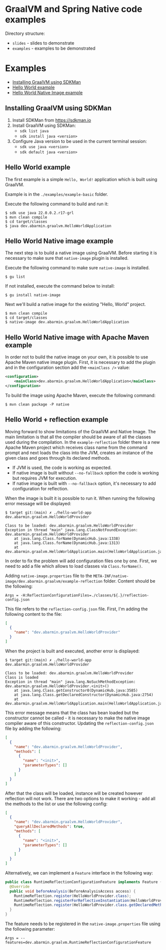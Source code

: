 # GraalVM and Spring Native code examples

Directory structure:

- `slides` - slides to demonstrate
- `examples` - examples to be demonstrated

# Examples

- [Installing GraalVM using SDKMan](#installing-graalvm-using-sdkman)
- [Hello World example](#hello-world-example)
- [Hello World Native Image example](#hello-world-native-image-example)

## Installing GraalVM using SDKMan

1. Install SDKMan from https://sdkman.io
2. Install GraalVM using SDKMan:
   - `sdk list java`
   - `sdk install java <version>`
3. Configure Java version to be used in the current terminal session:
   - `sdk use java <version>`
   - `sdk default java <version>`

## Hello World example

The first example is a simple `Hello, World!` application which is built using GraalVM.

Example is in the `./examples/example-basic` folder.

Execute the following command to build and run it:

```shell
$ sdk use java 22.0.0.2.r17-grl
$ mvn clean compile
$ cd target/classes
$ java dev.abarmin.graalvm.HelloWorldApplication
```

## Hello World Native image example

The next step is to build a native image using GraalVM. Before starting it is necessary to make sure that `native-image` plugin is installed.

Execute the following command to make sure `native-image` is installed.

```shell
$ gu list
```

If not installed, execute the command below to install:

```shell
$ gu install native-image
```

Next we'll build a native image for the existing "Hello, World" project.

```shell
$ mvn clean compile
$ cd target/classes
$ native-image dev.abarmin.graalvm.HelloWorldApplication
```

## Hello World Native image with Apache Maven example

In order not to build the native image on your own, it is possible to use Apache Maven native image plugin. First, it is necessary to add the plugin and in the configuration section add the `<mainClass />` value:

```xml
<configuration>
    <mainClass>dev.abarmin.graalvm.HelloWorldApplication</mainClass>
</configuration>
```

To build the image using Apache Maven, execute the following command:

```shell
$ mvn clean package -P native
```

## Hello World + reflection example

Moving forward to show limitations of the GraalVM and Native Image. The main limitation is that all the compiler should be aware of all the classes used during the compilation. In the `example-reflection` folder there is a new Apache Maven project which receives class name from the command prompt and next loads the class into the JVM, creates an instance of the given class and goes through its declared methods.

- If JVM is used, the code is working as expected.
- If native image is built without `--no-fallback` option the code is working but requires JVM for execution.
- If native image is built with `--no-fallback` option, it's necessary to add configuration for reflection.

When the image is built it is possible to run it. When running the following error message will be displayed:

```shell
$ target git:(main) ✗ ./hello-world-app dev.abarmin.graalvm.HelloWorldProvider

Class to be loaded: dev.abarmin.graalvm.HelloWorldProvider
Exception in thread "main" java.lang.ClassNotFoundException: dev.abarmin.graalvm.HelloWorldProvider
	at java.lang.Class.forName(DynamicHub.java:1338)
	at java.lang.Class.forName(DynamicHub.java:1313)
	at dev.abarmin.graalvm.HelloWorldApplication.main(HelloWorldApplication.java:21)
```

In order to fix the problem will add configuration files one by one. First, we need to add a file which allows to load classes via `Class.forName()`.

Adding `native-image.properties` file to the `META-INF/native-image/dev.abarmin.graalvm/example-reflection` folder. Content should be the following:

```
Args = -H:ReflectionConfigurationFiles=./classes/${.}/reflection-config.json
```

This file refers to the `reflection-config.json` file. First, I'm adding the following content to the file:

```json
[
  {
    "name": "dev.abarmin.graalvm.HelloWorldProvider"
  }
]
```

When the project is built and executed, another error is displayed:

```shell
$ target git:(main) ✗ ./hello-world-app dev.abarmin.graalvm.HelloWorldProvider

Class to be loaded: dev.abarmin.graalvm.HelloWorldProvider
Class is loaded
Exception in thread "main" java.lang.NoSuchMethodException: dev.abarmin.graalvm.HelloWorldProvider.<init>()
	at java.lang.Class.getConstructor0(DynamicHub.java:3585)
	at java.lang.Class.getDeclaredConstructor(DynamicHub.java:2754)
	at dev.abarmin.graalvm.HelloWorldApplication.main(HelloWorldApplication.java:24)
```

This error message means that the class has bean loaded but the constructor cannot be called - it is necessary to make the native image compiler aware of this constructor. Updating the `reflection-config.json` file by adding the following:

```json
[
  {
    "name": "dev.abarmin.graalvm.HelloWorldProvider",
    "methods": [
      {
        "name": "<init>",
        "parameterTypes": []
      }
    ]
  }
]
```

After that the class will be loaded, instance will be created however reflection will not work. There are two options to make it working - add all the methods to the list or use the following config:

```json
[
  {
    "name": "dev.abarmin.graalvm.HelloWorldProvider",
    "queryAllDeclaredMethods": true,
    "methods": [
      {
        "name": "<init>",
        "parameterTypes": []
      }
    ]
  }
]
```

Alternatively, we can implement a `Feature` interface in the following way:

```java
public class RuntimeReflectionConfigurationFeature implements Feature {
  @Override
  public void beforeAnalysis(BeforeAnalysisAccess access) {
    RuntimeReflection.register(HelloWorldProvider.class);
    RuntimeReflection.registerForReflectiveInstantiation(HelloWorldProvider.class);
    RuntimeReflection.register(HelloWorldProvider.class.getDeclaredMethods());
  }
}
```

The feature needs to be registered in the `native-image.properties` file using the following parameter:

```
Args = --features=dev.abarmin.graalvm.RuntimeReflectionConfigurationFeature
```
